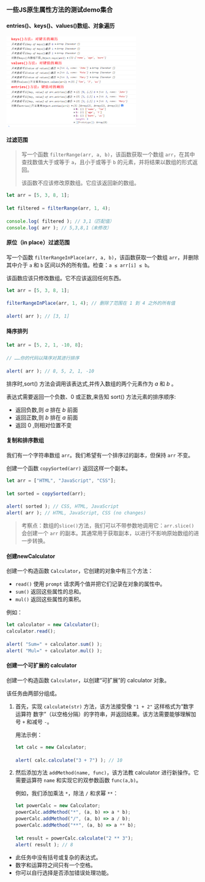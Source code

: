 ### 一些JS原生属性方法的测试demo集合

#### entries()、keys()、values()数组、对象遍历

<img src="./README/README/1.png" alt="1" style="max-width: 67%!important;" />

#### 过滤范围

>   写一个函数 `filterRange(arr, a, b)`，该函数获取一个数组 `arr`，在其中查找数值大于或等于 `a`，且小于或等于 `b` 的元素，并将结果以数组的形式返回。
>
>   该函数不应该修改原数组。它应该返回新的数组。

```js
let arr = [5, 3, 8, 1];

let filtered = filterRange(arr, 1, 4);

console.log( filtered ); // 3,1（匹配值）
console.log( arr ); // 5,3,8,1（未修改）
```

#### 原位（in place）过滤范围

写一个函数 `filterRangeInPlace(arr, a, b)`，该函数获取一个数组 `arr`，并删除其中介于 `a` 和 `b` 区间以外的所有值。检查：`a ≤ arr[i] ≤ b`。

该函数应该只修改数组。它不应该返回任何东西。

```js
let arr = [5, 3, 8, 1];

filterRangeInPlace(arr, 1, 4); // 删除了范围在 1 到 4 之外的所有值

alert( arr ); // [3, 1]
```

#### 降序排列

```js
let arr = [5, 2, 1, -10, 8];

// ……你的代码以降序对其进行排序

alert( arr ); // 8, 5, 2, 1, -10
```

排序时,sort() 方法会调用该表达式,并传入数组的两个元素作为 *a* 和 *b* 。

表达式需要返回一个负数、0 或正数,来告知 sort() 方法元素的排序顺序:

- 返回负数,则 *a* 排在 *b* 前面
- 返回正数,则 *b* 排在 *a* 前面
- 返回 0 ,则相对位置不变

#### 复制和排序数组

我们有一个字符串数组 `arr`。我们希望有一个排序过的副本，但保持 `arr` 不变。

创建一个函数 `copySorted(arr)` 返回这样一个副本。

```js
let arr = ["HTML", "JavaScript", "CSS"];

let sorted = copySorted(arr);

alert( sorted ); // CSS, HTML, JavaScript
alert( arr ); // HTML, JavaScript, CSS (no changes)
```

>   考察点：数组的`slice()`方法，我们可以不带参数地调用它：`arr.slice()` 会创建一个 `arr` 的副本。其通常用于获取副本，以进行不影响原始数组的进一步转换。

#### 创建newCalculator

创建一个构造函数 `Calculator`，它创建的对象中有三个方法：

-   `read()` 使用 `prompt` 请求两个值并把它们记录在对象的属性中。
-   `sum()` 返回这些属性的总和。
-   `mul()` 返回这些属性的乘积。

例如：

```js
let calculator = new Calculator();
calculator.read();

alert( "Sum=" + calculator.sum() );
alert( "Mul=" + calculator.mul() );
```

#### 创建一个可扩展的 calculator

创建一个构造函数 `Calculator`，以创建“可扩展”的 calculator 对象。

该任务由两部分组成。

1.  首先，实现 `calculate(str)` 方法，该方法接受像 `"1 + 2"` 这样格式为“数字 运算符 数字”（以空格分隔）的字符串，并返回结果。该方法需要能够理解加号 `+` 和减号 `-`。

    用法示例：

    ```javascript
    let calc = new Calculator;
    
    alert( calc.calculate("3 + 7") ); // 10
    ```

2.  然后添加方法 `addMethod(name, func)`，该方法教 calculator 进行新操作。它需要运算符 `name` 和实现它的双参数函数 `func(a,b)`。

    例如，我们添加乘法 `*`，除法 `/` 和求幂 `**`：

    ```javascript
    let powerCalc = new Calculator;
    powerCalc.addMethod("*", (a, b) => a * b);
    powerCalc.addMethod("/", (a, b) => a / b);
    powerCalc.addMethod("**", (a, b) => a ** b);
    
    let result = powerCalc.calculate("2 ** 3");
    alert( result ); // 8
    ```

-   此任务中没有括号或复杂的表达式。
-   数字和运算符之间只有一个空格。
-   你可以自行选择是否添加错误处理功能。

